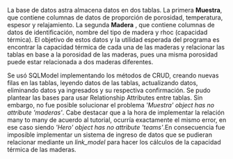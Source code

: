 La base de datos astra almacena datos en dos tablas. 
La primera __Muestra__, que contiene columnas de datos de proporción de porosidad, temperatura, espesor y relajamiento. 
La segunda __Madera__ , que contiene columnas de datos de identificación, nombre del tipo de madera y rhoc (capacidad térmica).
El objetivo de estos datos y la utilidad esperada del programa es encontrar la capacidad térmica de cada una de las maderas
y relacionar las tablas en base a la porosidad de las maderas, pues una misma porosidad puede estar relacionada a dos maderas diferentes.

Se usó SQLModel implementando los métodos de CRUD, creando nuevas filas en las tablas, leyendo datos de las tablas,
actualizando datos, eliminando datos ya ingresados y su respectiva confirmación. Se pudo plantear las bases para usar
Relationship Attributes entre tablas.
Sin embargo, no fue posible solucionar el problema *'Muestra' object has no attribute 'maderas'*.
Cabe destacar que a la hora de implementar la relación many to many de acuerdo al tutorial, ocurría exactamente el mismo error,
en ese caso siendo *'Hero' object has no attribute 'teams'*.En consecuencia fue imposible implementar un sistema de 
ingreso de datos que se pudieran relacionar mediante un *link_model* para hacer los cálculos de la capacidad térmica de las maderas.
